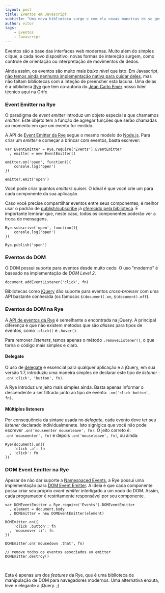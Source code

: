 ```yaml
---
layout: post
title: Eventos em Javascript
subtitle: "Uma nova biblioteca surge e com ela novas maneiras de se gerenciar eventos do DOM"
author: vitor
tags:
    - Eventos
    - Javascript
---
```


Eventos são a base das interfaces web modernas. Muito além do simples clique, a cada novo dispositivo, novas formas de intereção surgem, como controle de orientação ou interpretação de movimentos de dedos.

Ainda assim, os eventos são muito mais *baixo nível* que isto. Em Javascript, [não temos ainda nenhuma implementação nativa para cuidar deles](http://ricardo.cc/2012/08/09/Its-time-for-a-native-EventEmitter.html), mas não faltam bibliotecas com a inteção de preencher esta lacuna. Uma delas é a biblioteca [Rye](http://ryejs.com) que tem co-autoria do [Jean Carlo Emer](http://jcemer.com) nosso líder técnico aqui na Grifo.

### Event Emitter na Rye

O paradigma de *event emitter* introduz um objeto especial a que chamamos *emitter*. Este objeto tem a função de agregar funções que serão chamadas ao momento em que um evento for emitido.

A API de [Event Emitter da Rye](http://ryejs.com/#eventemitter) segue o mesmo modelo do [Node.js](http://nodejs.org/api/events.html). Para criar um *emitter* e começar a brincar com eventos, basta escrever:

    var EventEmitter = Rye.require('Events').EventEmitter
      , emitter = new EventEmitter()

    emitter.on('open', function(){
        console.log('open')
    })

    emitter.emit('open')

Você pode criar quantos *emitters* quiser. O ideal é que você crie um para cada componente da sua aplicação. 

Caso você precise compartilhar eventos entre seus componentes, é melhor usar o padrão de [publish/subscribe](http://msdn.microsoft.com/en-us/magazine/hh201955.aspx) já [oferecido pela biblioteca](http://ryejs.com/#events-ryesubscribe). É importante lembrar que, neste caso, todos os componentes poderão ver a troca de mensagens.

    Rye.subscrive('open', function(){
        console.log('open')
    }) 

    Rye.publish('open')


### Eventos do DOM

O DOM possui suporte para eventos desde muito cedo. O uso "moderno" é baseado na implementação de *DOM Level 2*.

    document.addEventListener('click', fn)

Bibliotecas como [jQuery](http://jquery.com) dão suporte para eventos *cross-browser* com uma API bastante conhecida (os famosos `$(document).on`, `$(document).off`). 

### Eventos do DOM na Rye

A [API de eventos da Rye](http://ryejs.com/#events) é semelhante a encontrada na jQuery. A principal diferença é que não existem métodos que são *aliases* para tipos de eventos, como `.click()` e `.hover()`. 

Para remover *listeners*, temos apenas o método `.removeListener()`, o que torna o código mais simples e claro.

#### Delegate

O uso de [delegate](http://api.jquery.com/delegate) é essencial para qualquer aplicação e a jQuery, em sua versão 1.7, introduziu uma maneira simples de declarar este tipo de *listener* : `.on('click', 'button', fn)`.

A Rye introduz um jeito mais simples ainda. Basta apenas informar o descendente a ser filtrado junto ao tipo de evento: `.on('click button', fn)`.

#### Múltiplos listeners

Por consequência da sintaxe usada no *delegate*, cada evento deve ter seu *listener* declarado individualmenete. Isto signigica que você não pode escrever `.on('mouseenter mouseleave', fn)`. O jeito correto é: `.on('mouseenter', fn)` e depois `.on('mouseleave', fn)`, ou ainda:

    Rye(document).on({
        'click .a': fn
      , 'click': fn
    })


### DOM Event Emitter na Rye

Apesar de não dar suporte a [Namespaced Events](http://docs.jquery.com/Namespaced_Events), a Rye possui uma implementação para [DOM Event Emitter](http://ryejs.com/#domeventemitter). A ideia é que cada componente possa criar seu próprio *event emitter* interligado a um nodo do DOM. Assim, cada programador é restritamente responsável por seu componente.

    var DOMEventEmitter = Rye.require('Events').DOMEventEmitter
      , element = document.body
      , DOMEmitter = new DOMEventEmitter(element)

    DOMEmitter.on({
        'click .button': fn
      , 'mouseover li': fn
    })

    DOMEmitter.on('mousedown .that', fn)

    // remove todos os eventos associados ao emitter
    DOMEmitter.destroy()

<br>

Esta é apenas um dos *features* da Rye, que é uma biblioteca de manipulação de DOM para navegadores modernos. Uma alternativa enxuta, leve e elegante a jQuery. ;)